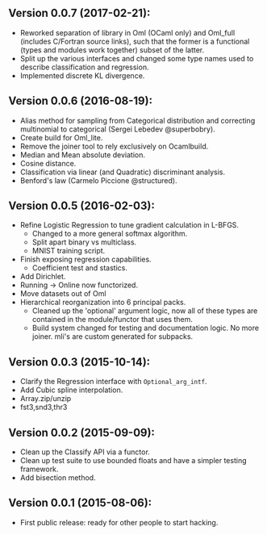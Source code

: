 Version 0.0.7 (2017-02-21):
--------------------------
  - Reworked separation of library in Oml (OCaml only) and Oml_full
    (includes C/Fortran source links), such that the former is a
    functional (types and modules work together) subset of the latter.
  - Split up the various interfaces and changed some type names
    used to describe classification and regression.
  - Implemented discrete KL divergence.

Version 0.0.6 (2016-08-19):
---------------------------
  - Alias method for sampling from Categorical distribution and
    correcting multinomial to categorical (Sergei Lebedev @superbobry).
  - Create build for Oml_lite.
  - Remove the joiner tool to rely exclusively on Ocamlbuild.
  - Median and Mean absolute deviation.
  - Cosine distance.
  - Classification via linear (and Quadratic) discriminant analysis.
  - Benford's law (Carmelo Piccione @structured).

Version 0.0.5 (2016-02-03):
---------------------------
  - Refine Logistic Regression to tune gradient calculation in L-BFGS.
    - Changed to a more general softmax algorithm.
    - Split apart binary vs multiclass.
    - MNIST training script.
  - Finish exposing regression capabilities.
    - Coefficient test and stastics.
  - Add Dirichlet.
  - Running -> Online now functorized.
  - Move datasets out of Oml
  - Hierarchical reorganization into 6 principal packs.
    - Cleaned up the 'optional' argument logic, now all of these
      types are contained in the module/functor that uses them.
    - Build system changed for testing and documentation logic.
      No more joiner. mli's are custom generated for subpacks.

Version 0.0.3 (2015-10-14):
---------------------------
  - Clarify the Regression interface with `Optional_arg_intf`.
  - Add Cubic spline interpolation.
  - Array.zip/unzip
  - fst3,snd3,thr3

Version 0.0.2 (2015-09-09):
---------------------------
  - Clean up the Classify API via a functor.
  - Clean up test suite to use bounded floats and
    have a simpler testing framework.
  - Add bisection method.

Version 0.0.1 (2015-08-06):
---------------------------
  - First public release: ready for other people to start hacking.
